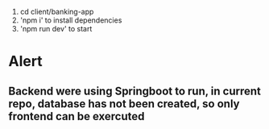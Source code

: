 1. cd client/banking-app
2. 'npm i' to install dependencies
3. 'npm run dev' to start

# Alert
## Backend were using Springboot to run, in current repo, database has not been created, so only frontend can be exercuted
